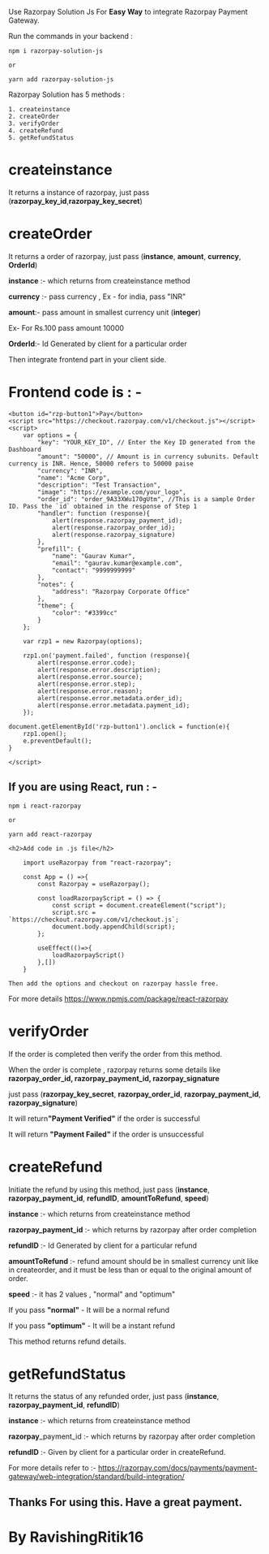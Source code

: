 Use Razorpay Solution Js For <b>Easy Way</b> to integrate Razorpay Payment Gateway.

Run the commands in your backend :

    npm i razorpay-solution-js

    or

    yarn add razorpay-solution-js

Razorpay Solution has 5 methods :

    1. createinstance
    2. createOrder
    3. verifyOrder
    4. createRefund
    5. getRefundStatus

<h1>createinstance</h1>
    <p>It returns a instance of razorpay, just pass (<b>razorpay_key_id</b>,<b>razorpay_key_secret</b>)</p>

<h1>createOrder</h1>
    <p>It returns a order of razorpay, just pass (<b>instance</b>, <b>amount</b>, <b>currency</b>, <b>OrderId</b>)</p>
    <p><b>instance</b> :- which returns from createinstance method</p>
    <p><b>currency</b> :- pass currency , Ex - for india, pass "INR"</p>
    <p><b>amount</b>:- pass amount in smallest currency unit (<b>integer</b>)</p>
        <p>Ex- For Rs.100 pass amount 10000 </p>
    <p><b>OrderId</b>:- Id Generated by client for a particular order</p>

Then integrate frontend part in your client side.

<h1>Frontend code is : - </h1>

    <button id="rzp-button1">Pay</button>
    <script src="https://checkout.razorpay.com/v1/checkout.js"></script>
    <script>
        var options = {
            "key": "YOUR_KEY_ID", // Enter the Key ID generated from the Dashboard
            "amount": "50000", // Amount is in currency subunits. Default currency is INR. Hence, 50000 refers to 50000 paise
            "currency": "INR",
            "name": "Acme Corp",
            "description": "Test Transaction",
            "image": "https://example.com/your_logo",
            "order_id": "order_9A33XWu170gUtm", //This is a sample Order ID. Pass the `id` obtained in the response of Step 1
            "handler": function (response){
                alert(response.razorpay_payment_id);
                alert(response.razorpay_order_id);
                alert(response.razorpay_signature)
            },
            "prefill": {
                "name": "Gaurav Kumar",
                "email": "gaurav.kumar@example.com",
                "contact": "9999999999"
            },
            "notes": {
                "address": "Razorpay Corporate Office"
            },
            "theme": {
                "color": "#3399cc"
            }
        };

        var rzp1 = new Razorpay(options);

        rzp1.on('payment.failed', function (response){
            alert(response.error.code);
            alert(response.error.description);
            alert(response.error.source);
            alert(response.error.step);
            alert(response.error.reason);
            alert(response.error.metadata.order_id);
            alert(response.error.metadata.payment_id);
        });

    document.getElementById('rzp-button1').onclick = function(e){
        rzp1.open();
        e.preventDefault();
    }

    </script>

<h2>If you are using React, run : - </h2>

    npm i react-razorpay

    or

    yarn add react-razorpay

    <h2>Add code in .js file</h2>

        import useRazorpay from "react-razorpay";

        const App = () =>{
            const Razorpay = useRazorpay();

            const loadRazorpayScript = () => {
                const script = document.createElement("script");
                script.src = `https://checkout.razorpay.com/v1/checkout.js`;
                document.body.appendChild(script);
            };

            useEffect(()=>{
                loadRazorpayScript()
            },[])
        }

    Then add the options and checkout on razorpay hassle free.

For more details https://www.npmjs.com/package/react-razorpay


<h1>verifyOrder</h1>
    <p>If the order is completed then verify the order from this method.</p>
    <p>When the order is complete , razorpay returns some details like <b>razorpay_order_id, razorpay_payment_id, razorpay_signature</b></p>
    <p>just pass (<b>razorpay_key_secret</b>, <b>razorpay_order_id</b>, <b>razorpay_payment_id</b>, <b>razorpay_signature</b>)</p>
    <p>It will return<b>"Payment Verified"</b> if the order is successful</p>
    <p>It will return <b>"Payment Failed"</b> if the order is unsuccessful</p>

<h1>createRefund</h1>
    <p>Initiate the refund by using this method, just pass (<b>instance</b>, <b>razorpay_payment_id</b>, <b>refundID</b>, <b>amountToRefund</b>, <b>speed</b>)</p>
    <p><b>instance</b> :- which returns from createinstance method</p>
    <p><b>razorpay_payment_id</b> :- which returns by razorpay after order completion</p>
    <p><b>refundID</b> :- Id Generated by client for a particular refund</p>
    <p><b>amountToRefund</b> :- refund amount should be in smallest currency unit like in createorder, and it must be less than or equal to the original amount of order.</p>
    <p><b>speed</b> :- it has 2 values , "normal" and "optimum"</p>
        <p>If you pass <b>"normal"</b> - It will be a normal refund</p>
        <p>If you pass <b>"optimum"</b> - It will be a instant refund</p>
    <p>This method returns refund details.</p>

<h1>getRefundStatus</h1>
    <p>It returns the status of any refunded order, just pass (<b>instance</b>, <b>razorpay_payment_id</b>, <b>refundID</b>)</p>
    <p><b>instance</b> :- which returns from createinstance method</p>
    <p><b>razorpay</b>_payment_id :- which returns by razorpay after order completion</p>
    <p><b>refundID</b> :- Given by client for a particular order in createRefund.</p>

For more details refer to :- https://razorpay.com/docs/payments/payment-gateway/web-integration/standard/build-integration/

<h2>Thanks For using this. Have a great payment.</h2>
<h1>By RavishingRitik16 </h1>
